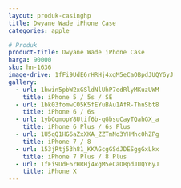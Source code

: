 ```yaml
---
layout: produk-casinghp
title: Dwyane Wade iPhone Case
categories: apple

# Produk
product-title: Dwyane Wade iPhone Case
harga: 90000
sku: hn-1636
image-drive: 1fFi9UdE6rHRHj4xgM5eCaOBpdJUQY6yJ
gallery:
  - url: 1hwin5pbW2xGSldNlUhP7edRlyMKuzUWM
    title: iPhone 5 / 5s / SE
  - url: 1bk03fomwCO5K5fEYuBAu1AfR-ThnSbt8
    title: iPhone 6 / 6s
  - url: 1ybGqmopY8Utif6b-qGbsuCayTQahGX_a
    title: iPhone 6 Plus / 6s Plus
  - url: 1U5qQ1HG6aZxXKA_ZZTmNo3YHMhc0hZPg
    title: iPhone 7 / 8
  - url: 153jRtj53h81_KKAGcgGSdJDESggGxLkx
    title: iPhone 7 Plus / 8 Plus
  - url: 1fFi9UdE6rHRHj4xgM5eCaOBpdJUQY6yJ
    title: iPhone X
---
```

